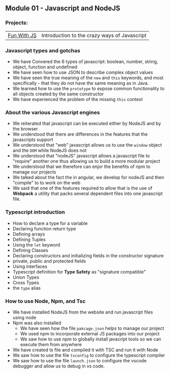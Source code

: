 ## Module 01 - Javascript and NodeJS
### Projects:
|     |     |
| --- | --- |
| [Fun With JS](./fun-with-js/) | Introduction to the crazy ways of Javascript | 


### Javascript types and gotchas
* We have Convered the 6 types of javascript: boolean, number, string, object, function and undefined
* We have seen how to use JSON to describe complex object values
* We have seen the true meaning of the `new` and `this` keywords, and most specifically - that they do not have the same meaning as in Java.
* We learned how to use the `prototype` to expose common functionality to all objects created by the same constructor
* We have experienced the problem of the missing `this` context

### About the various Javascript engines
* We reiterated that javascript can be executed either by NodeJS and by the browser
* We understood that there are differences in the features that the javascripts support
* We understood that "web" javascript allows us to use the `window` object and the `DOM` while NodeJS does not
* We understood that "nodeJS" javascript allows a javascript file to "require" another one thus allowing us to build a more modular project
* We understood that we therefore can enjor the benefits of npm to manage our projects
* We talked about the fact the in angular, we develop for nodeJS and then "compile" to to work on the web
* We said that one of the features required to allow that is the use of **Webpack** a utility that packs several dependent files into one javascript file.

### Typescript introduction
* How to declare a type for a variable
* Declaring function return type
* Defining arrays
* Defining Tuples
* Using the `let` keyword
* Defining Classes
* Declaring constructors and initializing fields in the constructor signature
* private, public and protected fields
* Using interfaces
* Typescript definition for **Type Safety** as "signature compatible"
* Union Types
* Cross Types
* the `type` alias

### How to use Node, Npm, and Tsc
* We have installed NodeJS from the website and run javascript files using node
* Npm was also installed
    * We have seen how the file `pakcage.json` helps to manage our project
    * We used npm to incorporate external JS packages into our project
    * We saw how to use npm to globally install javacript tools so we can execute them from anywhere
* We have created ts file and compiled it with TSC and run it with Node
* We saw how to use the file `tsconfig` to configure the typescript compiler
* We saw how to use the file `launch.json` to configure the vscode debugger and allow us to debug in vs code.





